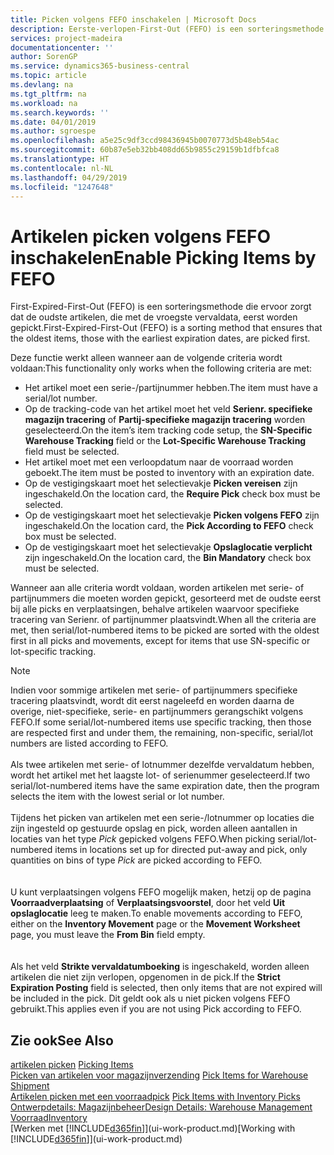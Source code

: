 ```yaml
---
title: Picken volgens FEFO inschakelen | Microsoft Docs
description: Eerste-verlopen-First-Out (FEFO) is een sorteringsmethode die ervoor zorgt dat de oudste artikelen, die met de vroegste vervaldata, eerst worden gepickt.
services: project-madeira
documentationcenter: ''
author: SorenGP
ms.service: dynamics365-business-central
ms.topic: article
ms.devlang: na
ms.tgt_pltfrm: na
ms.workload: na
ms.search.keywords: ''
ms.date: 04/01/2019
ms.author: sgroespe
ms.openlocfilehash: a5e25c9df3ccd98436945b0070773d5b48eb54ac
ms.sourcegitcommit: 60b87e5eb32bb408dd65b9855c29159b1dfbfca8
ms.translationtype: HT
ms.contentlocale: nl-NL
ms.lasthandoff: 04/29/2019
ms.locfileid: "1247648"
---
```

# <a name="enable-picking-items-by-fefo"></a><span data-ttu-id="effef-103">Artikelen picken volgens FEFO inschakelen</span><span class="sxs-lookup"><span data-stu-id="effef-103">Enable Picking Items by FEFO</span></span>
<span data-ttu-id="effef-104">First-Expired-First-Out (FEFO) is een sorteringsmethode die ervoor zorgt dat de oudste artikelen, die met de vroegste vervaldata, eerst worden gepickt.</span><span class="sxs-lookup"><span data-stu-id="effef-104">First-Expired-First-Out (FEFO) is a sorting method that ensures that the oldest items, those with the earliest expiration dates, are picked first.</span></span>  

 <span data-ttu-id="effef-105">Deze functie werkt alleen wanneer aan de volgende criteria wordt voldaan:</span><span class="sxs-lookup"><span data-stu-id="effef-105">This functionality only works when the following criteria are met:</span></span>  

-   <span data-ttu-id="effef-106">Het artikel moet een serie-/partijnummer hebben.</span><span class="sxs-lookup"><span data-stu-id="effef-106">The item must have a serial/lot number.</span></span>  
-   <span data-ttu-id="effef-107">Op de tracking-code van het artikel moet het veld **Serienr. specifieke magazijn tracering** of **Partij-specifieke magazijn tracering** worden geselecteerd.</span><span class="sxs-lookup"><span data-stu-id="effef-107">On the item’s item tracking code setup, the **SN-Specific Warehouse Tracking** field or the **Lot-Specific Warehouse Tracking** field must be selected.</span></span>  
-   <span data-ttu-id="effef-108">Het artikel moet met een verloopdatum naar de voorraad worden geboekt.</span><span class="sxs-lookup"><span data-stu-id="effef-108">The item must be posted to inventory with an expiration date.</span></span>  
-   <span data-ttu-id="effef-109">Op de vestigingskaart moet het selectievakje **Picken vereisen** zijn ingeschakeld.</span><span class="sxs-lookup"><span data-stu-id="effef-109">On the location card, the **Require Pick** check box must be selected.</span></span>  
-   <span data-ttu-id="effef-110">Op de vestigingskaart moet het selectievakje **Picken volgens FEFO** zijn ingeschakeld.</span><span class="sxs-lookup"><span data-stu-id="effef-110">On the location card, the **Pick According to FEFO** check box must be selected.</span></span>  
-   <span data-ttu-id="effef-111">Op de vestigingskaart moet het selectievakje **Opslaglocatie verplicht** zijn ingeschakeld.</span><span class="sxs-lookup"><span data-stu-id="effef-111">On the location card, the **Bin Mandatory** check box must be selected.</span></span>  

 <span data-ttu-id="effef-112">Wanneer aan alle criteria wordt voldaan, worden artikelen met serie- of partijnummers die moeten worden gepickt, gesorteerd met de oudste eerst bij alle picks en verplaatsingen, behalve artikelen waarvoor specifieke tracering van Serienr. of partijnummer plaatsvindt.</span><span class="sxs-lookup"><span data-stu-id="effef-112">When all the criteria are met, then serial/lot-numbered items to be picked are sorted with the oldest first in all picks and movements, except for items that use SN-specific or lot-specific tracking.</span></span>  

> [!NOTE]  
> <span data-ttu-id="effef-113">Indien voor sommige artikelen met serie- of partijnummers specifieke tracering plaatsvindt, wordt dit eerst nageleefd en worden daarna de overige, niet-specifieke, serie- en partijnummers gerangschikt volgens FEFO.</span><span class="sxs-lookup"><span data-stu-id="effef-113">If some serial/lot-numbered items use specific tracking, then those are respected first and under them, the remaining, non-specific, serial/lot numbers are listed according to FEFO.</span></span>
<br /><br />
<span data-ttu-id="effef-114">Als twee artikelen met serie- of lotnummer dezelfde vervaldatum hebben, wordt het artikel met het laagste lot- of serienummer geselecteerd.</span><span class="sxs-lookup"><span data-stu-id="effef-114">If two serial/lot-numbered items have the same expiration date, then the program selects the item with the lowest serial or lot number.</span></span>
<br /><br />
<span data-ttu-id="effef-115">Tijdens het picken van artikelen met een serie-/lotnummer op locaties die zijn ingesteld op gestuurde opslag en pick, worden alleen aantallen in locaties van het type *Pick* gepicked volgens FEFO.</span><span class="sxs-lookup"><span data-stu-id="effef-115">When picking serial/lot-numbered items in locations set up for directed put-away and pick, only quantities on bins of type *Pick* are picked according to FEFO.</span></span>  
<br /><br />
<span data-ttu-id="effef-116">U kunt verplaatsingen volgens FEFO mogelijk maken, hetzij op de pagina **Voorraadverplaatsing** of **Verplaatsingsvoorstel**, door het veld **Uit opslaglocatie** leeg te maken.</span><span class="sxs-lookup"><span data-stu-id="effef-116">To enable movements according to FEFO, either on the **Inventory Movement** page or the **Movement Worksheet** page, you must leave the **From Bin** field empty.</span></span>  
<br /><br />
<span data-ttu-id="effef-117">Als het veld **Strikte vervaldatumboeking** is ingeschakeld, worden alleen artikelen die niet zijn verlopen, opgenomen in de pick.</span><span class="sxs-lookup"><span data-stu-id="effef-117">If the **Strict Expiration Posting** field is selected, then only items that are not expired will be included in the pick.</span></span> <span data-ttu-id="effef-118">Dit geldt ook als u niet picken volgens FEFO gebruikt.</span><span class="sxs-lookup"><span data-stu-id="effef-118">This applies even if you are not using Pick according to FEFO.</span></span>

## <a name="see-also"></a><span data-ttu-id="effef-119">Zie ook</span><span class="sxs-lookup"><span data-stu-id="effef-119">See Also</span></span>  
<span data-ttu-id="effef-120">[artikelen picken](warehouse-pick-items.md) </span><span class="sxs-lookup"><span data-stu-id="effef-120">[Picking Items](warehouse-pick-items.md) </span></span>  
<span data-ttu-id="effef-121">[Picken van artikelen voor magazijnverzending](warehouse-how-to-pick-items-for-warehouse-shipment.md) </span><span class="sxs-lookup"><span data-stu-id="effef-121">[Pick Items for Warehouse Shipment](warehouse-how-to-pick-items-for-warehouse-shipment.md) </span></span>  
<span data-ttu-id="effef-122">[Artikelen picken met een voorraadpick](warehouse-how-to-pick-items-with-inventory-picks.md) </span><span class="sxs-lookup"><span data-stu-id="effef-122">[Pick Items with Inventory Picks](warehouse-how-to-pick-items-with-inventory-picks.md) </span></span>  
[<span data-ttu-id="effef-123">Ontwerpdetails: Magazijnbeheer</span><span class="sxs-lookup"><span data-stu-id="effef-123">Design Details: Warehouse Management</span></span>](design-details-warehouse-management.md)  
[<span data-ttu-id="effef-124">Voorraad</span><span class="sxs-lookup"><span data-stu-id="effef-124">Inventory</span></span>](inventory-manage-inventory.md)  
<span data-ttu-id="effef-125">[Werken met [!INCLUDE[d365fin](includes/d365fin_md.md)]](ui-work-product.md)</span><span class="sxs-lookup"><span data-stu-id="effef-125">[Working with [!INCLUDE[d365fin](includes/d365fin_md.md)]](ui-work-product.md)</span></span>

